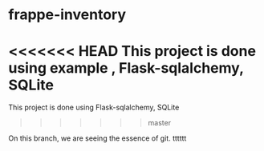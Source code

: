 # frappe-inventory

<<<<<<< HEAD
This project is done using example , Flask-sqlalchemy, SQLite
=======
This project is done using Flask-sqlalchemy, SQLite
>>>>>>> master

On this branch, we are seeing the essence of git.
tttttt
